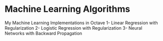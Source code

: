 Machine Learning Algorithms
===============

My Machine Learning Implementations in Octave
1- Linear Regression with Regularization
2- Logistic Regression with Regularization
3- Neural Networks with Backward Propagation
